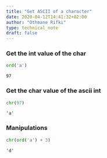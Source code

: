 ```yaml
---
title: "Get ASCII of a character"
date: 2020-04-12T14:41:32+02:00
author: "Othmane Rifki"
type: technical_note
draft: false
---
```

### Get the int value of the char


```python
ord('a')
```




    97



### Get the char value of the ascii int


```python
chr(97)
```




    'a'



### Manipulations


```python
chr(ord('a') + 3)
```




    'd'


